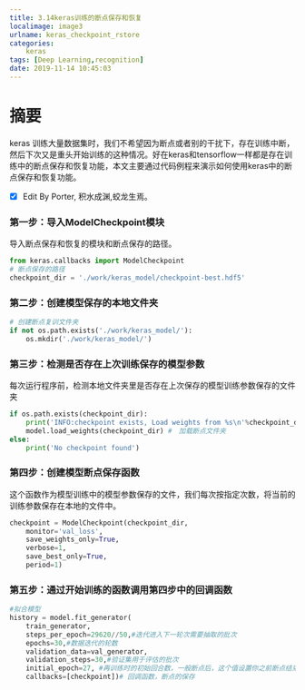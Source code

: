 ```yaml
---
title: 3.14keras训练的断点保存和恢复
localimage: image3
urlname: keras_checkpoint_rstore
categories:      
    keras      
tags: [Deep Learning,recognition]
date: 2019-11-14 10:45:03
---
```


# 摘要

keras 训练大量数据集时，我们不希望因为断点或者别的干扰下，存在训练中断，然后下次又是重头开始训练的这种情况。好在keras和tensorflow一样都是存在训练中的断点保存和恢复功能，本文主要通过代码例程来演示如何使用keras中的断点保存和恢复功能。

- [x] Edit By Porter, 积水成渊,蛟龙生焉。

<!-- more -->

### 第一步：导入ModelCheckpoint模块

导入断点保存和恢复的模块和断点保存的路径。
```python
from keras.callbacks import ModelCheckpoint
# 断点保存的路径
checkpoint_dir = './work/keras_model/checkpoint-best.hdf5'
```

### 第二步：创建模型保存的本地文件夹

```python
# 创建断点复训文件夹
if not os.path.exists('./work/keras_model/'):
    os.mkdir('./work/keras_model/')
```

### 第三步：检测是否存在上次训练保存的模型参数

每次运行程序前，检测本地文件夹里是否存在上次保存的模型训练参数保存的文件夹


```python
if os.path.exists(checkpoint_dir):
    print('INFO:checkpoint exists, Load weights from %s\n'%checkpoint_dir)
    model.load_weights(checkpoint_dir) #　加载断点文件夹
else:
    print('No checkpoint found')
```

### 第四步：创建模型断点保存函数

这个函数作为模型训练中的模型参数保存的文件，我们每次按指定次数，将当前的训练参数保存在本地的文件中。

```python
checkpoint = ModelCheckpoint(checkpoint_dir,
    monitor='val_loss', 
    save_weights_only=True,
    verbose=1,
    save_best_only=True, 
    period=1)
```

### 第五步：通过开始训练的函数调用第四步中的回调函数

```python
#拟合模型
history = model.fit_generator(
    train_generator,
    steps_per_epoch=29620//50,#迭代进入下一轮次需要抽取的批次
    epochs=30,#数据迭代的轮数
    validation_data=val_generator,
    validation_steps=30,#验证集用于评估的批次
    initial_epoch=27, #再训练时的初始回合数，一般断点后，这个值设置你之前断点结束后的值
    callbacks=[checkpoint])# 回调函数，断点的保存
```



